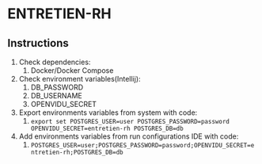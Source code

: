 # ENTRETIEN-RH

## Instructions

1. Check dependencies:
    1. Docker/Docker Compose
2. Check environment variables(Intellij):
   1. DB_PASSWORD
   2. DB_USERNAME
   3. OPENVIDU_SECRET
3. Export environments variables from system with code:
   1. `export set POSTGRES_USER=user POSTGRES_PASSWORD=password OPENVIDU_SECRET=entretien-rh POSTGRES_DB=db`
4. Add environments variables from run configurations IDE with code:
   1. `POSTGRES_USER=user;POSTGRES_PASSWORD=password;OPENVIDU_SECRET=entretien-rh;POSTGRES_DB=db`